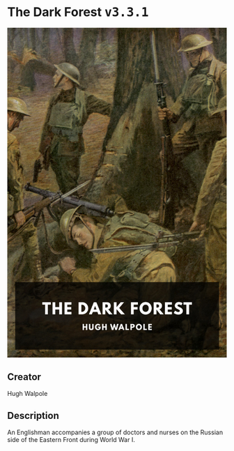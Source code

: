 
# The Dark Forest <kbd>v3.3.1</kbd>

<center>
  <img src="./cover-1024.jpg"/>
</center>

## Creator
Hugh Walpole

## Description
An Englishman accompanies a group of doctors and nurses on the Russian side of the Eastern Front during World War I.
